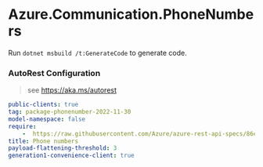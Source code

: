 # Azure.Communication.PhoneNumbers

Run `dotnet msbuild /t:GenerateCode` to generate code.

### AutoRest Configuration
> see https://aka.ms/autorest

``` yaml
public-clients: true
tag: package-phonenumber-2022-11-30
model-namespace: false
require:
    -  https://raw.githubusercontent.com/Azure/azure-rest-api-specs/86e3685f599833ce0a187294cb07d0c2b8a8d001/specification/communication/data-plane/PhoneNumbers/readme.md
title: Phone numbers
payload-flattening-threshold: 3
generation1-convenience-client: true
```
